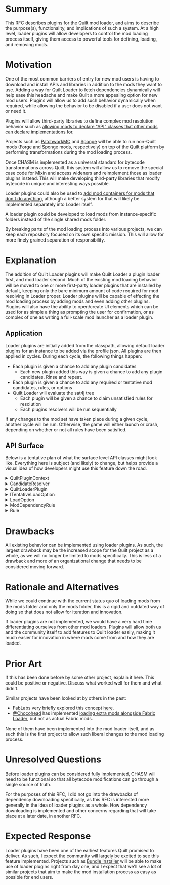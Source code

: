 # Summary

This RFC describes plugins for the Quilt mod loader, and aims to describe the
purpose(s), functionality, and implications of such a system. At a high level,
loader plugins will allow developers to control the mod loading process itself,
giving them access to powerful tools for defining, loading, and removing mods.


# Motivation

One of the most common barriers of entry for new mod users is having to download
and install APIs and libraries in addition to the mods they want to use. Adding a
way for Quilt Loader to fetch dependencies dynamically will help ease this
headache and make Quilt a more appealing option for new mod users. Plugins will
allow us to add such behavior dynamically when required, while allowing the
behavior to be disabled if a user does not want or need it.

Plugins will allow third-party libraries to define complex mod resolution behavior
such as [allowing mods to declare "API" classes that other mods can declare implementations for](https://github.com/FabricMC/fabric-loader/issues/343).

Projects such as [PatchworkMC](https://patchworkmc.net/) and [Sponge](https://www.spongepowered.org/) will be able to run non-Quilt mods ([Forge](https://forums.minecraftforge.net/) and Sponge mods, respectively) on top of the Quilt platform by
performing transformations during the mod loading process.

Once CHASM is implemented as a universal standard for bytecode transformations
across Quilt, this system will allow us to remove the special case code for Mixin
and access wideners and reimplement those as loader plugins instead. This will make
developing third-party libraries that modify bytecode in unique and interesting
ways possible.

Loader plugins could also be used to [add mod containers for mods that don't do anything](https://github.com/FabricMC/fabric-loader/issues/175), although a
better system for that will likely be implemented separately into Loader itself.

A loader plugin could be developed to load mods from instance-specific folders instead of the single shared mods folder.

By breaking parts of the mod loading process into various projects, we can keep
each repository focused on its own specific mission. This will allow for more
finely grained separation of responsibility.


# Explanation

The addition of Quilt Loader plugins will make Quilt Loader a plugin loader
first, and mod loader second. Much of the existing mod loading behavior will be
moved to one or more first-party loader plugins that are installed by default,
keeping only the bare minimum amount of code required for mod resolving in Loader
proper. Loader plugins will be capable of effecting the mod loading process by
adding mods and even adding other plugins. Plugins will also have the ability to
open/create UI elements which can be used for as simple a thing as prompting the
user for confirmation, or as complex of one as writing a full-scale mod launcher
as a loader plugin.

## Application
Loader plugins are initially added from the classpath, allowing default loader
plugins for an instance to be added via the profile json. All plugins are then
applied in cycles. During each cycle, the following things happen:
- Each plugin is given a chance to add any plugin candidates
    - Each new plugin added this way is given a chance to add any plugin candidates.
      Rinse and repeat.
- Each plugin is given a chance to add any required or tentative mod candidates,
  rules, or options
- Quilt Loader will evaluate the sat4j tree
    - Each plugin will be given a chance to claim unsatisfied rules for resolution
    - Each plugins resolvers will be run sequentially

If any changes to the mod set have taken place during a given cycle, another cycle
will be run. Otherwise, the game will either launch or crash, depending on whether
or not all rules have been satisfied.


## API Surface

Below is a tentative plan of what the surface level API classes might look like.
Everything here is subject (and likely) to change, but helps provide a visual
idea of how developers might use this feature down the road.

<details>
    <summary>QuiltPluginContext</summary>

```java
/**
 * Passed to loader plugins to define what actions they are able to take.
 */
public sealed interface QuiltPluginContext permits QuiltPluginContextImpl {

/**
 * The plugin that this context is for. This method is useless, it just indicates that every other method here has an 
 * implicit paramater of "The Loader Plugin" for the UI / logging to use in some way
 */
QuiltLoaderPlugin plugin();

void addCandidate(ModCandidate candidate);

void addCandidate(PluginCandidate candidate);

/**
 * Adds a tentative mod candidate which indicates that downloading / fetching a new mod will fix a rule somewhere.
 * This tentative mod won't be kept around to the next cycle - instead the resolver is called to actually download
 * the mod if {@link QuiltLoaderPlugin#canResolve} returns true after each plugin has been checked.
 */
void addTentativeCandidate(String group, String modId, Version version, CandidateResolver resolver);

/**
 * Adds a rule to the current solver.
 */
void addRule(Rule rule);

/**
 * Adds a LoadOption to the current solver. All existing rules will have Rule#onLoadOptionAdded called, and all plugins 
 * will have ILoaderPlugin#onLoadOptionAdded called.
 *
 * If this is an ITentativeLoadOption then it will be removed at the end of the cycle, and handled by whatever plugin 
 * added it.
 */
void addOption(LoadOption option);

/**
 * Gets the metadata for a given mod.
 *
 * Because the mods in QuiltLoader only reference fully loaded mods, this method can be used during the mod loading process
 * to get the metadata for any candidates (tentative or not) that were present prior to this cycle.
 */
ModMetadata getMetadata(String modId);
}
```
</details>

<details>
    <summary>CandidateResolver</summary>
    
```java
interface CandidateResolver {
/**
 * Attempts to resolve a tentative candidate.
 *
 * @return an error message if resolution fails, null otherwise
 */ 
@Nullable String resolve();
}
```
</details>

<details>
    <summary>QuiltLoaderPlugin</summary>

```java
/**
 * @param <T> the types of resolver this plugin can resolve
 */
interface QuiltLoaderPlugin<T extends CandidateResolver>  {
/**
 * Called once per cycle as the first action in the cycle.
 * 
 * This is where mods can be added with {@link QuiltPluginContext#addCandidate} and
 * {@link QuiltPluginContext#addTentativeCandidate}.
 */
default void run(QuiltPluginContext context) {}

/**
 * Called once per cycle after the sat4j solving has finished, but before any resolvers are run.
 *
 * Should NOT invoke the resolvers.
 *
 * @return true if all of the resolvers can be called, false otherwise
 */
default boolean canResolve(List<T> resolvers) {
    return false;
}

/**
 * Called if loader can't simplify this error down into any of the other error handling methods.
 * @return True if this plugin did something which will solve / change the error in future,
 *         and so loader won't ask any other plugins to solve this.
 *         Loader will temporarily remove this rule so it won't be sent to #handleOtherErrors again in this cycle.
 *         If this returns false then no rules will be removed, and instead loader will assume that
 *         the error has been handled in some other way. (and it will promptly crash if you haven't)
 */
default @Nullable Rule handleOtherErrors(QuiltPluginContext context, List<Rule> errorChain) { return null; }

/**
 * @param dep The dependency which is missing completely. If you can find a valid source for this then you should add 
 *            it with {@link QuiltContext#addTentativeCandidate()}
 * @return True if this plugin did something which will solve / change the error in future,
 *         and so loader won't ask any other plugins to solve this.
 *         Loader will temporarily remove this rule so it won't be sent to #handleOtherErrors again in this cycle.
 *         If this returns false then no rules will be removed, and instead loader will assume that
 *         the error has been handled in some other way. (and it will promptly crash if you haven't)
 */
default boolean handleMissingDependencyError(QuiltPluginContext context, ModDependencyRule dep, List<Rule> fullErrorChain) {
    return handleOtherErrors(ctx, fullErrorChain);
}

/**
 * Called whenever a new LoadOption is added, for plugins to add Rules based on this. (For example the default plugin 
 * creates rules based on the dependencies and breaks sections of the quilt.mod.json if this option is a 
 * {@link MainModLoadOption}).
 * <p>
 * Most plugins are not expected to implement this.
 */
default void onLoadOptionAdded(QuiltPluginContext context, LoadOption option) {}
}
```
</details>

<details>
    <summary>ITentativeLoadOption</summary>
    
```java
/**
 * {@link LoadOption}s can implement this if they must be processed at the end of the cycle in order to either be
 * added as a normal LoadOption, or removed automatically.
 */
public interface ITentativeLoadOption {

}
```
</details>

<details>
    <summary>LoadOption</summary>
    
```java
/**
 * A boolean option, which quilt loader will resolve down to "true" or "false" according to the {@link Rule}s added by plugins.
 */
public abstract class LoadOption {

}
```
</details>

<details>
    <summary>ModDependencyRule</summary>

```java
sealed abstract class ModDependencyRule extends Rule /* implemented by quilt */ {
abstract ModCandidate from();

abstract VersionLimits versions();

abstract @Nullable ModDependencyRule unless();

abstract List<ModLoadOption> valid();

abstract List<ModLoadOption> invalid();
}
```
</details>

<details>
    <summary>Rule</summary>

```java
/**
 * A boolean expression, which controls the links between {@link LoadOption}s
 */
public abstract class Rule {

/**
 * Invoked for every Rule by quilt-loader whenever a load option is added, in order to update this rule.
 * For example {@link ModDependencyRule} uses this to add ModLoadOption to it's valid and invalid lists.
 */
public abstract void onLoadOptionAdded(LoadOption option);

/**
 * Invoked when tentative LoadOptions are removed at the end of a cycle.
 */
public abstract void onLoadOptionRemoved(LoadOption option);

/**
 * Called at the start of each cycle to encode this rule in sat4j.
 */
public abstract void define(IRuleDefiner definer);
}
```
</details>


# Drawbacks

All existing behavior can be implemented using loader plugins. As such, the largest
drawback may be the increased scope for the Quilt project as a whole, as we will no
longer be limited to mods specifically. This is less of a drawback and more of an
organizational change that needs to be considered moving forward.


# Rationale and Alternatives

While we could continue with the current status quo of loading mods from the mods
folder and only the mods folder, this is a rigid and outdated way of doing so that
does not allow for iteration and innovation.

If loader plugins are not implemented, we would have a very hard time
differentiating ourselves from other mod loaders. Plugins will allow both us and
the community itself to add features to Quilt loader easily, making it much easier
for innovation in where mods come from and how they are loaded.


# Prior Art

If this has been done before by some other project, explain it here. This could
be positive or negative. Discuss what worked well for them and what didn't.

Similar projects have been looked at by others in the past:
- FabLabs very briefly explored this concept [here](https://github.com/FabLabsMC/fabric-loader/tree/feature/modproviders).
- [@Chocohead](https://github.com/Chocohead) has implemented [loading extra mods alongside Fabric Loader](https://github.com/Chocohead/Modjam/blob/master/src/com/chocohead/sm/loader/PreLoader.java), but not as actual Fabric mods.

None of them have been implemented into the mod loader itself, and as such this is
the first project to allow such liberal changes to the mod loading process.


# Unresolved Questions

Before loader plugins can be considered fully implemented, CHASM will need to be
functional so that all bytecode modifications can go through a single source of
truth.

For the purposes of this RFC, I did not go into the drawbacks of
dependency downloading specifically, as this RFC is interested more generally
in the idea of loader plugins as a whole. How dependency downloading is implemented
and other concerns regarding that will take place at a later date, in another RFC.


# Expected Response

Loader plugins have been one of the earliest features Quilt promised to deliver. As
such, I expect the community will largely be excited to see this feature
implemented. Projects such as [Bundle Installer](https://github.com/FoundationGames/Bundle-Installer) will be able to make use of loader plugins right from day one, and
I expect that we'll see a lot of similar projects that aim to make the mod
installation process as easy as possible for end users.
